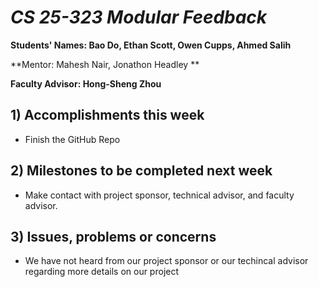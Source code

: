 # *CS 25-323 Modular Feedback*

**Students' Names: Bao Do, Ethan Scott, Owen Cupps, Ahmed Salih**

**Mentor: Mahesh Nair, Jonathon Headley **

**Faculty Advisor: Hong-Sheng Zhou**

## 1) Accomplishments this week ##
   - Finish the GitHub Repo

## 2) Milestones to be completed next week ##
   - Make contact with project sponsor, technical advisor, and faculty advisor.

## 3) Issues, problems or concerns ##
   - We have not heard from our project sponsor or our techincal advisor regarding more details on our project


